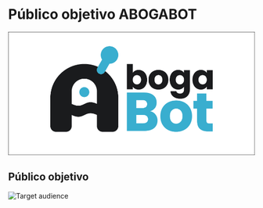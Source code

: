 # Público objetivo ABOGABOT

![ABOGABOT LOGO](/RESOURCES/ABOGABOT%20logo%20en%20fondo%20blanco.png)

## Público objetivo
![Target audience](/RESOURCES/P%C3%BAblico%20objetivo%20ABOGABOT.png)  